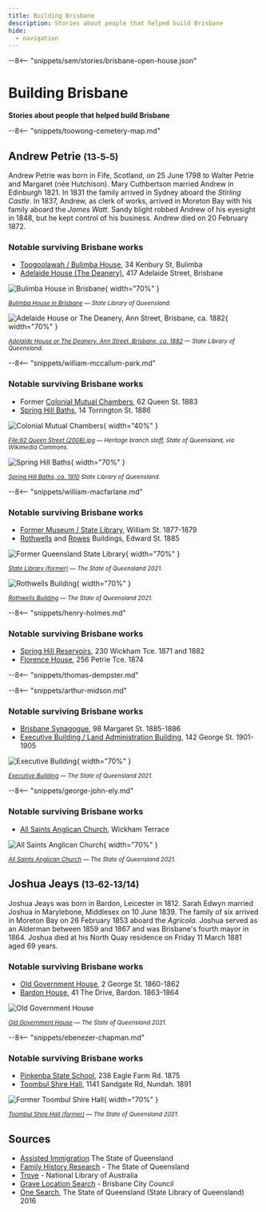 ```yaml
---
title: Building Brisbane
description: Stories about people that helped build Brisbane
hide:
  - navigation
---
```


--8<-- "snippets/sem/stories/brisbane-open-house.json"

# Building Brisbane 

**Stories about people that helped build Brisbane**

--8<-- "snippets/toowong-cemetery-map.md"

<!--
Introduction

???+ directions "Directions" 

    Starting point
    Walking directions to first headstone... is the grave of...
    
    ![](../assets/404.png){ width="15%" }
-->

## Andrew Petrie <small>(13‑5‑5)</small>

Andrew Petrie was born in Fife, Scotland, on 25 June 1798 to Walter Petrie and Margaret (née Hutchison). Mary Cuthbertson married Andrew in Edinburgh 1821. In 1831 the family arrived in Sydney aboard the *Stirling Castle*. In 1837, Andrew, as clerk of works, arrived in Moreton Bay with his family aboard the *James Watt*. Sandy blight robbed Andrew of his eyesight in 1848, but he kept control of his business. Andrew died on 20 February 1872.

### Notable surviving Brisbane works

- [Toogoolawah / Bulimba House](https://apps.des.qld.gov.au/heritage-register/detail/?id=600179), 34 Kenbury St, Bulimba
- [Adelaide House (The Deanery)](https://apps.des.qld.gov.au/heritage-register/detail/?id=600078), 417 Adelaide Street, Brisbane

![Bulimba House in Brisbane](../assets/bulimba-house.jpg){ width="70%" }  

*<small>[Bulimba House in Brisbane](http://onesearch.slq.qld.gov.au/permalink/f/1upgmng/slq_alma21218956340002061) — State Library of Queensland.</small>*

![Adelaide House or The Deanery, Ann Street, Brisbane, ca. 1882](../assets/adelaide-house.jpg){ width="70%" }  

*<small>[Adelaide House or The Deanery, Ann Street, Brisbane, ca. 1882](http://onesearch.slq.qld.gov.au/permalink/f/1upgmng/slq_alma21220456580002061) — State Library of Queensland.</small>*


<!--
??? directions "Directions" 

    Walking directions to next headstone... is the grave of...
    
    ![](../assets/404.png){ width="15%" }
-->

--8<-- "snippets/william-mccallum-park.md"

### Notable surviving Brisbane works

- Former [Colonial Mutual Chambers](https://apps.des.qld.gov.au/heritage-register/detail/?id=600160), 62 Queen St. 1883
- [Spring Hill Baths](https://apps.des.qld.gov.au/heritage-register/detail/?id=600313), 14 Torrington St. 1886


![Colonial Mutual Chambers](../assets/colonial-mutual-chambers.jpg){ width="40%" }  

*<small>[File:62 Queen Street (2008).jpg](https://commons.wikimedia.org/wiki/File:62_Queen_Street_(2008).jpg) — Heritage branch staff, State of Queensland, via Wikimedia Commons.</small>*

![Spring Hill Baths](../assets/spring-hill-baths.jpg){ width="70%" }  

*<small>[Spring Hill Baths, ca. 1910](http://onesearch.slq.qld.gov.au/permalink/f/1upgmng/slq_alma21218338600002061) State Library of Queensland.</small>*

--8<-- "snippets/william-macfarlane.md"

### Notable surviving Brisbane works

- [Former Museum / State Library](https://apps.des.qld.gov.au/heritage-register/detail/?id=600177), William St. 1877-1879
- [Rothwells](https://apps.des.qld.gov.au/heritage-register/detail/?id=600094) and [Rowes](https://apps.des.qld.gov.au/heritage-register/detail/?id=600095) Buildings, Edward St. 1885

![Former Queensland State Library](../assets/state-library-former.jpg){ width="70%" }  

*<small>[State Library (former)](https://apps.des.qld.gov.au/heritage-register/detail/?id=600177#) — The State of Queensland 2021.</small>*


![Rothwells Building](../assets/rothwells-building.jpg){ width="70%" }  

*<small>[Rothwells Building](https://apps.des.qld.gov.au/heritage-register/detail/?id=600094) — The State of Queensland 2021.</small>*

<!--
![Rowes Building](../assets/rowes-building.jpg){ width="40%" }  

*<small>[Rowes Building](https://apps.des.qld.gov.au/heritage-register/detail/?id=600095#) — The State of Queensland 2021.</small>*
-->

--8<-- "snippets/henry-holmes.md"

### Notable surviving Brisbane works

- [Spring Hill Reservoirs](https://apps.des.qld.gov.au/heritage-register/detail/?id=600174), 230 Wickham Tce. 1871 and 1882 
- [Florence House](https://heritage.brisbane.qld.gov.au/heritage-places/391), 256 Petrie Tce. 1874

--8<-- "snippets/thomas-dempster.md"

<!-- TODO what did he do? -->

--8<-- "snippets/arthur-midson.md"

### Notable surviving Brisbane works

- [Brisbane Synagogue](https://apps.des.qld.gov.au/heritage-register/detail/?id=600127), 98 Margaret St. 1885-1886
- [Executive Building / Land Administration Building](https://apps.des.qld.gov.au/heritage-register/detail/?id=600123), 142 George St. 1901-1905


![Executive Building](../assets/executive-building.jpg){ width="70%" }  

*<small>[Executive Building](https://apps.des.qld.gov.au/heritage-register/detail/?id=600123#) — The State of Queensland 2021.</small>*

--8<-- "snippets/george-john-ely.md"

### Notable surviving Brisbane works

- [All Saints Anglican Church](https://apps.des.qld.gov.au/heritage-register/detail/?id=600168), Wickham Terrace 

![All Saints Anglican Church](../assets/all-saints-anglican-church-2009.jpg){ width="70%" }  

*<small>[All Saints Anglican Church](https://apps.des.qld.gov.au/heritage-register/detail/?id=600168#) — The State of Queensland 2021.</small>*

<!--
https://onesearch.slq.qld.gov.au/discovery/fulldisplay?docid=alma99183732171902061&context=L&vid=61SLQ_INST:SLQ&lang=en
-->

## Joshua Jeays <small>(13‑62‑13/14)</small>

Joshua Jeays was born in Bardon, Leicester in 1812. Sarah Edwyn married Joshua in Marylebone, Middlesex on 10 June 1839. The family of six arrived in Moreton Bay on 26 February 1853 aboard the *Agricola*. Joshua served as an Alderman between 1859 and 1867 and was Brisbane's fourth mayor in 1864. Joshua died at his North Quay residence on Friday 11 March 1881 aged 69 years.

### Notable surviving Brisbane works

- [Old Government House](https://apps.des.qld.gov.au/heritage-register/detail/?id=600118), 2 George St. 1860-1862
- [Bardon House](https://apps.des.qld.gov.au/heritage-register/detail/?id=600053), 41 The Drive, Bardon. 1863-1864


![Old Government House](../assets/old-government-house.jpg)

*<small>[Old Government House](https://apps.des.qld.gov.au/heritage-register/detail/?id=600118) — The State of Queensland 2021.</small>*

--8<-- "snippets/ebenezer-chapman.md"

### Notable surviving Brisbane works

- [Pinkenba State School](https://heritage.brisbane.qld.gov.au/heritage-places/1361), 238 Eagle Farm Rd. 1875
- [Toombul Shire Hall](https://apps.des.qld.gov.au/heritage-register/detail/?id=600272), 1141 Sandgate Rd, Nundah. 1891


![Former Toombul Shire Hall](../assets/toombul-shire-hall-former.jpg){ width="70%" } 

*<small>[Toombul Shire Hall (former)](https://apps.des.qld.gov.au/heritage-register/detail/?id=600272) — The State of Queensland 2021.</small>*

<!--
## Acknowledgements

Compiled and presented by 
-->

## Sources

- [Assisted Immigration](https://www.qld.gov.au/recreation/arts/heritage/archives/search-the-records) The State of Queensland  
- [Family History Research](https://www.familyhistory.bdm.qld.gov.au) - The State of Queensland
- [Trove](https://trove.nla.gov.au) - National Library of Australia
- [Grave Location Search](https://graves.brisbane.qld.gov.au) - Brisbane City Council
- [One Search](https://www.slq.qld.gov.au/search), The State of Queensland (State Library of Queensland) 2016 

<!--
<div class="noprint" markdown="1">

## Brochure

**[Download this walk](../assets/guides/boh.pdf)** - designed to be printed and folded in half to make an A5 brochure.

</div>
-->
